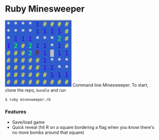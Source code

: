 # Ruby Minesweeper
![minesweeper]
Command line Minesweeper. To start, clone the repo, `bundle` and run
```
$ ruby minesweeper.rb
```
### Features
- Save/load game
- Quick reveal (hit R on a square bordering a flag when you know there's no more bombs around that square)

[minesweeper]: ./img/minesweeper.png